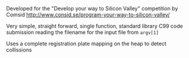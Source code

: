 Developed for the "Develop your way to Silicon Valley" competition by
Comsid <http://www.consid.se/program-your-way-to-silicon-valley/>

Very simple, straight forward, single function, standard library C99
code submission reading the filename for the input file from `argv[1]`

Uses a complete registration plate mapping on the heap to detect
collissions

